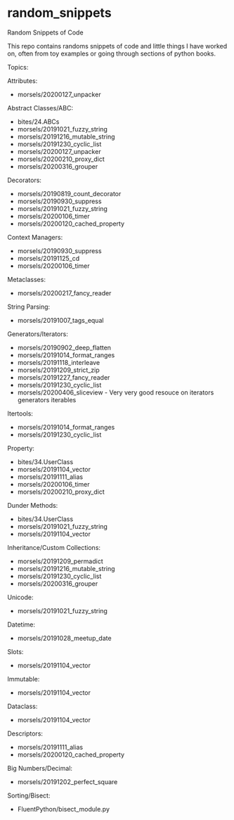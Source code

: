 # random_snippets
Random Snippets of Code

This repo contains randoms snippets of code and little things I have worked on, often from toy examples or going through sections of python books.

Topics:

Attributes:
- morsels/20200127_unpacker

Abstract Classes/ABC:
- bites/24.ABCs
- morsels/20191021_fuzzy_string
- morsels/20191216_mutable_string
- morsels/20191230_cyclic_list
- morsels/20200127_unpacker
- morsels/20200210_proxy_dict
- morsels/20200316_grouper

Decorators:
- morsels/20190819_count_decorator
- morsels/20190930_suppress
- morsels/20191021_fuzzy_string
- morsels/20200106_timer
- morsels/20200120_cached_property

Context Managers:
- morsels/20190930_suppress
- morsels/20191125_cd
- morsels/20200106_timer

Metaclasses:
- morsels/20200217_fancy_reader

String Parsing:
- morsels/20191007_tags_equal

Generators/Iterators:
- morsels/20190902_deep_flatten
- morsels/20191014_format_ranges
- morsels/20191118_interleave
- morsels/20191209_strict_zip
- morsels/20191227_fancy_reader
- morsels/20191230_cyclic_list
- morsels/20200406_sliceview  - Very very good resouce on iterators generators iterables

Itertools:
- morsels/20191014_format_ranges
- morsels/20191230_cyclic_list

Property:
- bites/34.UserClass
- morsels/20191104_vector
- morsels/20191111_alias
- morsels/20200106_timer
- morsels/20200210_proxy_dict

Dunder Methods:
- bites/34.UserClass
- morsels/20191021_fuzzy_string
- morsels/20191104_vector

Inheritance/Custom Collections:
- morsels/20191209_permadict
- morsels/20191216_mutable_string
- morsels/20191230_cyclic_list
- morsels/20200316_grouper

Unicode:
- morsels/20191021_fuzzy_string

Datetime:
- morsels/20191028_meetup_date

Slots:
- morsels/20191104_vector

Immutable:
- morsels/20191104_vector

Dataclass:
- morsels/20191104_vector

Descriptors:
- morsels/20191111_alias
- morsels/20200120_cached_property

Big Numbers/Decimal:
- morsels/20191202_perfect_square

Sorting/Bisect:
- FluentPython/bisect_module.py
